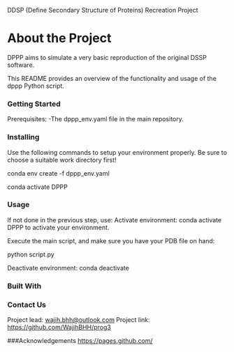 DDSP (Define Secondary Structure of Proteins) Recreation Project

# About the Project

DPPP aims to simulate a very basic reproduction of the original DSSP software.

This README provides an overview of the functionality and usage of the dppp Python script.

### Getting Started

Prerequisites:
-The dppp_env.yaml file in the main repository.
        


### Installing

Use the following commands to setup your environment properly. Be sure to choose a suitable work directory first!

conda env create -f dppp_env.yaml

conda activate DPPP

### Usage

If not done in the previous step, use:
Activate environment: conda activate DPPP
to activate your environment.

Execute the main script, and make sure you have your PDB file on hand:

python script.py <PDB file path>

Deactivate environment: conda deactivate

### Built With

### Contact Us
Project lead: wajih.bhh@outlook.com
Project link: https://github.com/WajihBHH/prog3

###Acknowledgements
https://pages.github.com/
